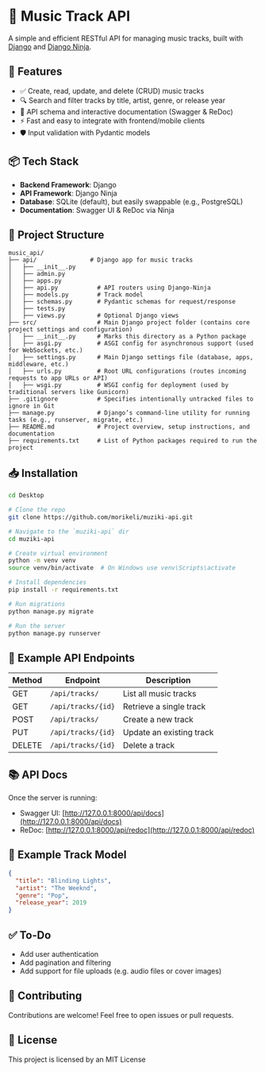 # 🎵 Music Track API

A simple and efficient RESTful API for managing music tracks, built with [Django](https://www.djangoproject.com/) and [Django Ninja](https://django-ninja.dev/).

## 🚀 Features

- ✅ Create, read, update, and delete (CRUD) music tracks  
- 🔍 Search and filter tracks by title, artist, genre, or release year  
- 📃 API schema and interactive documentation (Swagger & ReDoc)  
- ⚡ Fast and easy to integrate with frontend/mobile clients  
- 🛡️ Input validation with Pydantic models

## 📦 Tech Stack

- **Backend Framework**: Django  
- **API Framework**: Django Ninja  
- **Database**: SQLite (default), but easily swappable (e.g., PostgreSQL)  
- **Documentation**: Swagger UI & ReDoc via Ninja

## 📁 Project Structure

```
music_api/
├── api/               # Django app for music tracks
│   ├── __init__.py
│   ├── admin.py
│   ├── apps.py
│   ├── api.py           # API routers using Django-Ninja
│   ├── models.py        # Track model
│   ├── schemas.py       # Pydantic schemas for request/response
│   ├── tests.py
│   ├── views.py         # Optional Django views
├── src/                 # Main Django project folder (contains core project settings and configuration)
│   ├── __init__.py      # Marks this directory as a Python package
│   ├── asgi.py          # ASGI config for asynchronous support (used for WebSockets, etc.)
│   ├── settings.py      # Main Django settings file (database, apps, middleware, etc.)
│   ├── urls.py          # Root URL configurations (routes incoming requests to app URLs or API)
│   ├── wsgi.py          # WSGI config for deployment (used by traditional servers like Gunicorn)
├── .gitignore           # Specifies intentionally untracked files to ignore in Git
├── manage.py            # Django’s command-line utility for running tasks (e.g., runserver, migrate, etc.)
├── README.md            # Project overview, setup instructions, and documentation
├── requirements.txt     # List of Python packages required to run the project
```

## 📥 Installation

```bash
cd Desktop

# Clone the repo
git clone https://github.com/morikeli/muziki-api.git

# Navigate to the `muziki-api` dir
cd muziki-api

# Create virtual environment
python -m venv venv
source venv/bin/activate  # On Windows use venv\Scripts\activate

# Install dependencies
pip install -r requirements.txt

# Run migrations
python manage.py migrate

# Run the server
python manage.py runserver
```

## 🧪 Example API Endpoints

| Method | Endpoint | Description |
|--------|----------|-------------|
| GET    | `/api/tracks/`     | List all music tracks    |
| GET    | `/api/tracks/{id}` | Retrieve a single track  |
| POST   | `/api/tracks/`     | Create a new track       |
| PUT    | `/api/tracks/{id}` | Update an existing track |
| DELETE | `/api/tracks/{id}` | Delete a track           |

## 📚 API Docs

Once the server is running:

- Swagger UI: [http://127.0.0.1:8000/api/docs](http://127.0.0.1:8000/api/docs)  
- ReDoc: [http://127.0.0.1:8000/api/redoc](http://127.0.0.1:8000/api/redoc)

## 📝 Example Track Model

```json
{
  "title": "Blinding Lights",
  "artist": "The Weeknd",
  "genre": "Pop",
  "release_year": 2019
}
```

## ✅ To-Do

- Add user authentication
- Add pagination and filtering
- Add support for file uploads (e.g. audio files or cover images)

## 🤝 Contributing

Contributions are welcome! Feel free to open issues or pull requests.

## 📄 License

This project is licensed by an MIT License
